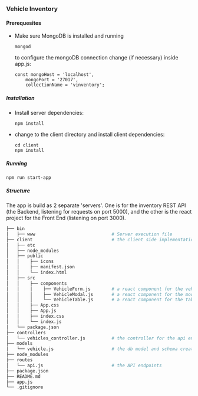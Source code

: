 ### Vehicle Inventory


#### Prerequesites

- Make sure MongoDB is installed and running

    ```{shell}
    mongod
    ```

    to configure the mongoDB connection change (if necessary) inside app.js:
    ```
    const mongoHost = 'localhost',
        mongoPort = '27017',
        collectionName = 'vinventory';
    ```
##### Installation

- Install server dependencies:
    ```
    npm install
    ```

- change to the client directory and install client dependencies:
    ```
    cd client
    npm install
    ```

##### Running
```
npm run start-app
```

##### Structure

The app is build as 2 separate 'servers'. One is for the inventory REST API (the Backend, listening for requests
on port 5000), and the other is the react project for the Front End (listening on port 3000).


```bash
├── bin
│   ├── www                             # Server execution file
├── client                              # the client side implementation
│   ├── etc
│   ├── node_modules
│   ├── public
│   │    ├── icons
│   │    ├── manifest.json
│   │    └── index.html
│   ├── src
│   │    ├── components
│   │    │    ├── VehicleForm.js        # a react component for the vehicle creation/edit form
│   │    │    ├── VehicleModal.js       # a react component for the modal containing the VehicleForm
│   │    │    └── VehicleTable.js       # a react component for the table of vehicles
│   │    ├── App.css
│   │    ├── App.js
│   │    ├── index.css
│   │    └── index.js
│   └── package.json
├── controllers
│   └── vehicles_controller.js          # the controller for the api endpoints
├── models
│   └── vehicle.js                      # the db model and schema creation of the vehicles
├── node_modules
├── routes
│   └── api.js                          # the API endpoints
├── package.json
├── README.md
├── app.js
└── .gitignore
```